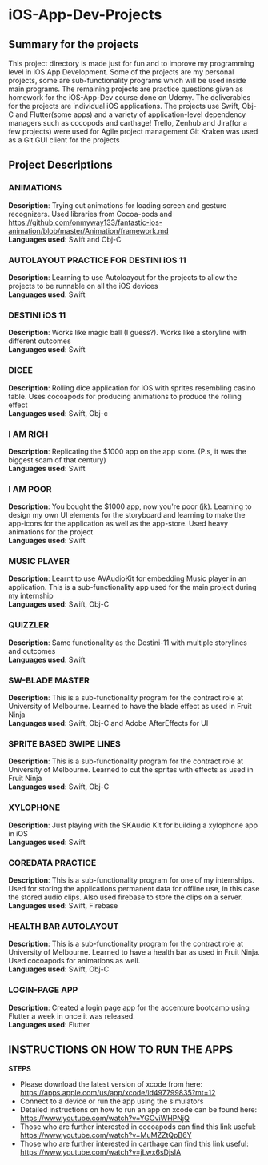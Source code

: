 # iOS-App-Dev-Projects

## Summary for the projects

This project directory is made just for fun and to improve my programming level in iOS App Development. Some of the projects are my personal projects, some are sub-functionality programs which will be used inside main programs. The remaining projects are practice questions given as homework for the iOS-App-Dev course done on Udemy.
The deliverables for the projects are individual iOS applications. 
The projects use Swift, Obj-C and Flutter(some apps) and a variety of application-level dependency managers such as cocopods and carthage!
Trello, Zenhub and Jira(for a few projects) were used for Agile project management
Git Kraken was used as a Git GUI client for the projects

## Project Descriptions

### ANIMATIONS 
**Description**: Trying out animations for loading screen and gesture recognizers. Used libraries from Cocoa-pods and https://github.com/onmyway133/fantastic-ios-animation/blob/master/Animation/framework.md<br/>
**Languages used**: Swift and Obj-C

### AUTOLAYOUT PRACTICE FOR DESTINI iOS 11 
**Description**: Learning to use Autoloayout for the projects to allow the projects to be runnable on all the iOS devices<br/>
**Languages used**: Swift

### DESTINI iOS 11
**Description**: Works like magic ball (I guess?). Works like a storyline with different outcomes<br/>
**Languages used**: Swift

### DICEE
**Description**: Rolling dice application for iOS with sprites resembling casino table. Uses cocoapods for producing animations to produce the rolling effect<br/>
**Languages used**: Swift, Obj-c

### I AM RICH
**Description**: Replicating the $1000 app on the app store. (P.s, it was the biggest scam of that century)<br/>
**Languages used**: Swift

### I AM POOR
**Description**: You bought the $1000 app, now you're poor (jk). Learning to design my own UI elements for the storyboard and learning to make the app-icons for the application as well as the app-store. Used heavy animations for the project<br/>
**Languages used**: Swift

### MUSIC PLAYER
**Description**: Learnt to use AVAudioKit for embedding Music player in an application. This is a sub-functionality app used for the main project during my internship<br/>
**Languages used**: Swift, Obj-C

### QUIZZLER
**Description**: Same functionality as the Destini-11 with multiple storylines and outcomes<br/>
**Languages used**: Swift

### SW-BLADE MASTER
**Description**: This is a sub-functionality program for the contract role at University of Melbourne. Learned to have the blade effect as used in Fruit Ninja<br/>
**Languages used**: Swift, Obj-C and Adobe AfterEffects for UI

### SPRITE BASED SWIPE LINES
**Description**: This is a sub-functionality program for the contract role at University of Melbourne. Learned to cut the sprites with effects as used in Fruit Ninja<br/>
**Languages used**: Swift, Obj-C

### XYLOPHONE
**Description**: Just playing with the SKAudio Kit for building a xylophone app in iOS<br/>
**Languages used**: Swift

### COREDATA PRACTICE
**Description**: This is a sub-functionality program for one of my internships. Used for storing the applications permanent data for offline use, in this case the stored audio clips. Also used firebase to store the clips on a server.<br/>
**Languages used**: Swift, Firebase

### HEALTH BAR AUTOLAYOUT
**Description**: This is a sub-functionality program for the contract role at University of Melbourne. Learned to have a health bar as used in Fruit Ninja. Used cocoapods for animations as well.<br/>
**Languages used**: Swift, Obj-C

### LOGIN-PAGE APP
**Description**: Created a login page app for the accenture bootcamp using Flutter a week in once it was released.<br/>
**Languages used**: Flutter

## INSTRUCTIONS ON HOW TO RUN THE APPS

**STEPS**
- Please download the latest version of xcode from here: https://apps.apple.com/us/app/xcode/id497799835?mt=12 <br/>
- Connect to a device or run the app using the simulators <br/>
- Detailed instructions on how to run an app on xcode can be found here: https://www.youtube.com/watch?v=YGOviWHPNjQ <br/>
- Those who are further interested in cocoapods can find this link useful: https://www.youtube.com/watch?v=MuMZZtQpB6Y <br/>
- Those who are further interested in carthage can find this link useful: https://www.youtube.com/watch?v=jLwx6sDjsIA <br/>
